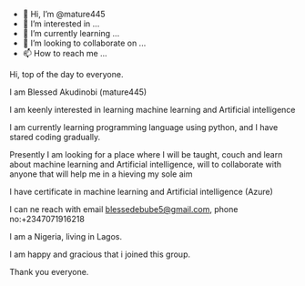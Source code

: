 - 👋 Hi, I’m @mature445
- 👀 I’m interested in ...
- 🌱 I’m currently learning ...
- 💞️ I’m looking to collaborate on ...
- 📫 How to reach me ...

<!---
mature445/mature445 is a ✨ special ✨ repository because its `README.md` (this file) appears on your GitHub profile.
You can click the Preview link to take a look at your changes.
--->
Hi, top of the day to everyone.

I am Blessed Akudinobi (mature445)

I am keenly interested in learning machine learning and Artificial intelligence

I am currently learning programming language using python, and I have stared coding gradually.

Presently I am looking for a place where I will be taught, couch and learn about machine learning and Artificial intelligence, will to collaborate with anyone that will help me in a hieving my sole aim

I have certificate in machine learning and Artificial intelligence (Azure)

I can ne reach with email blessedebube5@gmail.com, phone no:+2347071916218

I am a Nigeria, living in Lagos.

I am happy and gracious that i joined this group.

Thank you everyone.
